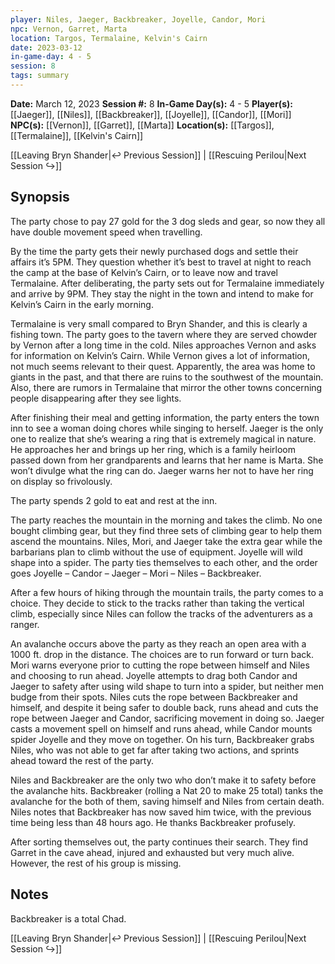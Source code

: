 ```yaml
---
player: Niles, Jaeger, Backbreaker, Joyelle, Candor, Mori
npc: Vernon, Garret, Marta
location: Targos, Termalaine, Kelvin's Cairn
date: 2023-03-12
in-game-day: 4 - 5
session: 8
tags: summary
---
```


**Date:** March 12, 2023
**Session #:** 8
**In-Game Day(s):** 4 - 5
**Player(s):** [[Jaeger]], [[Niles]], [[Backbreaker]], [[Joyelle]], [[Candor]], [[Mori]]
**NPC(s):** [[Vernon]], [[Garret]], [[Marta]]
**Location(s):** [[Targos]], [[Termalaine]], [[Kelvin's Cairn]]

[[Leaving Bryn Shander|↩️ Previous Session]] | [[Rescuing Perilou|Next Session ↪️]]

## Synopsis
The party chose to pay 27 gold for the 3 dog sleds and gear, so now they all have double movement speed when travelling.

By the time the party gets their newly purchased dogs and settle their affairs it’s 5PM. They question whether it’s best to travel at night to reach the camp at the base of Kelvin’s Cairn, or to leave now and travel Termalaine. After deliberating, the party sets out for Termalaine immediately and arrive by 9PM. They stay the night in the town and intend to make for Kelvin’s Cairn in the early morning.

Termalaine is very small compared to Bryn Shander, and this is clearly a fishing town. The party goes to the tavern where they are served chowder by Vernon after a long time in the cold. Niles approaches Vernon and asks for information on Kelvin’s Cairn. While Vernon gives a lot of information, not much seems relevant to their quest. Apparently, the area was home to giants in the past, and that there are ruins to the southwest of the mountain. Also, there are rumors in Termalaine that mirror the other towns concerning people disappearing after they see lights.

After finishing their meal and getting information, the party enters the town inn to see a woman doing chores while singing to herself. Jaeger is the only one to realize that she’s wearing a ring that is extremely magical in nature. He approaches her and brings up her ring, which is a family heirloom passed down from her grandparents and learns that her name is Marta. She won’t divulge what the ring can do. Jaeger warns her not to have her ring on display so frivolously.

The party spends 2 gold to eat and rest at the inn.

The party reaches the mountain in the morning and takes the climb. No one bought climbing gear, but they find three sets of climbing gear to help them ascend the mountains. Niles, Mori, and Jaeger take the extra gear while the barbarians plan to climb without the use of equipment. Joyelle will wild shape into a spider. The party ties themselves to each other, and the order goes Joyelle – Candor – Jaeger – Mori – Niles – Backbreaker.

After a few hours of hiking through the mountain trails, the party comes to a choice. They decide to stick to the tracks rather than taking the vertical climb, especially since Niles can follow the tracks of the adventurers as a ranger.

An avalanche occurs above the party as they reach an open area with a 1000 ft. drop in the distance. The choices are to run forward or turn back. Mori warns everyone prior to cutting the rope between himself and Niles and choosing to run ahead. Joyelle attempts to drag both Candor and Jaeger to safety after using wild shape to turn into a spider, but neither men budge from their spots. Niles cuts the rope between Backbreaker and himself, and despite it being safer to double back, runs ahead and cuts the rope between Jaeger and Candor, sacrificing movement in doing so. Jaeger casts a movement spell on himself and runs ahead, while Candor mounts spider Joyelle and they move on together. On his turn, Backbreaker grabs Niles, who was not able to get far after taking two actions, and sprints ahead toward the rest of the party.

Niles and Backbreaker are the only two who don’t make it to safety before the avalanche hits. Backbreaker (rolling a Nat 20 to make 25 total) tanks the avalanche for the both of them, saving himself and Niles from certain death. Niles notes that Backbreaker has now saved him twice, with the previous time being less than 48 hours ago. He thanks Backbreaker profusely.

After sorting themselves out, the party continues their search. They find Garret in the cave ahead, injured and exhausted but very much alive. However, the rest of his group is missing.

## Notes
Backbreaker is a total Chad.

[[Leaving Bryn Shander|↩️ Previous Session]] | [[Rescuing Perilou|Next Session ↪️]]